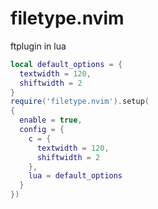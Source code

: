 # filetype.nvim
ftplugin in lua

```lua
local default_options = {
  textwidth = 120,
  shiftwidth = 2
}
require('filetype.nvim').setup(
{
  enable = true,
  config = {
    c = {
      textwidth = 120,
      shiftwidth = 2
    },
    lua = default_options
  }
})
```
